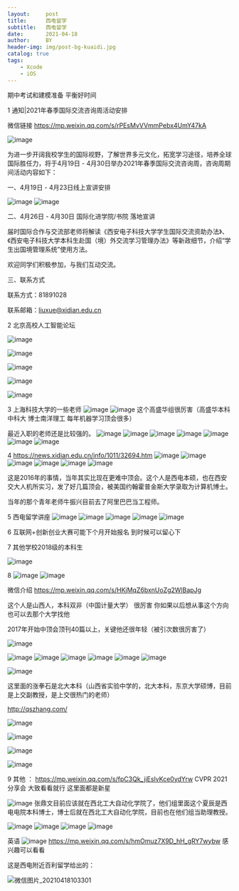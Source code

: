 ```yaml
---
layout:     post
title:      西电留学
subtitle:   西电留学
date:       2021-04-18
author:     BY
header-img: img/post-bg-kuaidi.jpg
catalog: true
tags:
    - Xcode
    - iOS
---
```



期中考试和建模准备 平衡好时间 



1 通知|2021年春季国际交流咨询周活动安排

微信链接 https://mp.weixin.qq.com/s/rPEsMvVVmmPebx4UmY47kA

![image](https://user-images.githubusercontent.com/24884878/115131097-e620a580-a027-11eb-93b7-a6807145b428.png)

为进一步开阔我校学生的国际视野，了解世界多元文化，拓宽学习途径，培养全球国际胜任力，将于4月19日 - 4月30日举办2021年春季国际交流咨询周，咨询周期间活动内容如下：

一、4月19日 - 4月23日线上宣讲安排

![image](https://user-images.githubusercontent.com/24884878/115131124-241dc980-a028-11eb-8e3f-cc055a90fe1f.png)
![image](https://user-images.githubusercontent.com/24884878/115131130-2bdd6e00-a028-11eb-8cfd-e905ccb5afc3.png)

二、4月26日 - 4月30日  国际化进学院/书院 落地宣讲

届时国际合作与交流部老师将解读《西安电子科技大学学生国际交流资助办法》、《西安电子科技大学本科生赴国（境）外交流学习管理办法》等新政细节，介绍“学生出国境管理系统”使用方法。

欢迎同学们积极参加，与我们互动交流。

三、联系方式

联系方式：81891028

联系邮箱：liuxue@xidian.edu.cn

2  北京高校人工智能论坛 

![image](https://user-images.githubusercontent.com/24884878/115131149-53343b00-a028-11eb-8f12-ef896e6f6eb9.png)

![image](https://user-images.githubusercontent.com/24884878/115131152-5b8c7600-a028-11eb-8619-545cbb67ae8a.png)

![image](https://user-images.githubusercontent.com/24884878/115132127-e755d080-a02f-11eb-8094-c59b069785f2.png)

![image](https://user-images.githubusercontent.com/24884878/115132131-ef157500-a02f-11eb-9a35-8cec5399ba8c.png)

![image](https://user-images.githubusercontent.com/24884878/115132845-65b57100-a036-11eb-81bb-20ed559999c5.png)



3 上海科技大学的一些老师
![image](https://user-images.githubusercontent.com/24884878/115131660-647f4680-a02c-11eb-89a8-9e818a8d3a30.png)
![image](https://user-images.githubusercontent.com/24884878/115131776-39492700-a02d-11eb-8023-a25592878202.png)
这个高盛华组很厉害（高盛华本科中科大 博士南洋理工 每年机器学习顶会很多）


最近入职的老师还是比较强的。
![image](https://user-images.githubusercontent.com/24884878/115131700-b58f3a80-a02c-11eb-9994-b0e7d06e73cd.png)
![image](https://user-images.githubusercontent.com/24884878/115131704-c17afc80-a02c-11eb-921d-5dcdca562389.png)
![image](https://user-images.githubusercontent.com/24884878/115131713-cb9cfb00-a02c-11eb-9d2b-bac947b3918e.png)
![image](https://user-images.githubusercontent.com/24884878/115131756-09018880-a02d-11eb-9517-9abe78d1ee5b.png)
![image](https://user-images.githubusercontent.com/24884878/115131764-128af080-a02d-11eb-9a99-1d0cf74b1e93.png)
![image](https://user-images.githubusercontent.com/24884878/115131767-19196800-a02d-11eb-95fa-d3dfbe4d8b1c.png)
![image](https://user-images.githubusercontent.com/24884878/115131769-220a3980-a02d-11eb-96c1-8c1fd6acbd86.png)



4 https://news.xidian.edu.cn/info/1011/32694.htm
![image](https://user-images.githubusercontent.com/24884878/115131508-3baa8180-a02b-11eb-94cf-2cee6c8ddfd6.png)
![image](https://user-images.githubusercontent.com/24884878/115131513-4402bc80-a02b-11eb-82f8-140d174be47b.png)
![image](https://user-images.githubusercontent.com/24884878/115131517-4cf38e00-a02b-11eb-9e5e-5ea86e2b2f54.png)
![image](https://user-images.githubusercontent.com/24884878/115131527-5d0b6d80-a02b-11eb-949d-e8b417b14580.png)
![image](https://user-images.githubusercontent.com/24884878/115131529-6694d580-a02b-11eb-9f56-7e8864c00c19.png)
![image](https://user-images.githubusercontent.com/24884878/115131533-6c8ab680-a02b-11eb-93c9-bd6eed70b86e.png)

这是2016年的事情，当年其实比现在更难中顶会。这个人是西电本硕，也在西安交大人机所实习，发了好几篇顶会，被美国约翰霍普金斯大学录取为计算机博士。

当年的那个青年老师牛振兴目前去了阿里巴巴当工程师。

5 西电留学讲座 
![image](https://user-images.githubusercontent.com/24884878/115131596-cd19f380-a02b-11eb-8f42-fe1e329776dc.png)
![image](https://user-images.githubusercontent.com/24884878/115131602-da36e280-a02b-11eb-8ba1-73a03d55a1d9.png)
![image](https://user-images.githubusercontent.com/24884878/115131606-e4f17780-a02b-11eb-910b-21b5ea6b6cf7.png)
![image](https://user-images.githubusercontent.com/24884878/115131612-ef137600-a02b-11eb-8194-cd8084f8acd2.png)
![image](https://user-images.githubusercontent.com/24884878/115131614-f6d31a80-a02b-11eb-8290-2f469ead14fa.png)

6 互联网+创新创业大赛可能下个月开始报名 到时候可以留心下

7 其他学校2018级的本科生

![image](https://user-images.githubusercontent.com/24884878/115131667-7a8d0700-a02c-11eb-87ac-8f01c36074a9.png)

8 
![image](https://user-images.githubusercontent.com/24884878/115131799-6c8bb600-a02d-11eb-86eb-b9c434e3280e.png)
![image](https://user-images.githubusercontent.com/24884878/115131810-7e6d5900-a02d-11eb-844c-73f57ac7bc87.png)

微信介绍 https://mp.weixin.qq.com/s/HKjMqZ6bxnUoZg2WlBapJg

这个人是山西人，本科双非（中国计量大学） 很厉害 你如果以后想从事这个方向也可以去那个大学找他

2017年开始中顶会顶刊40篇以上，关键他还很年轻（被引次数很厉害了）

![image](https://user-images.githubusercontent.com/24884878/115131970-e1132480-a02e-11eb-8682-2aab65cb21d5.png)




![image](https://user-images.githubusercontent.com/24884878/115131841-ad83ca80-a02d-11eb-8fd2-31efc862bb7f.png)
![image](https://user-images.githubusercontent.com/24884878/115131850-baa0b980-a02d-11eb-95f7-58e1ea203f8d.png)
![image](https://user-images.githubusercontent.com/24884878/115131860-d2783d80-a02d-11eb-92e7-1e7627f6f258.png)
![image](https://user-images.githubusercontent.com/24884878/115131872-eae85800-a02d-11eb-8455-557e560f2d5c.png)
![image](https://user-images.githubusercontent.com/24884878/115131880-ffc4eb80-a02d-11eb-8e98-0690ac802e58.png)
![image](https://user-images.githubusercontent.com/24884878/115131885-0eab9e00-a02e-11eb-8c31-efe4237d689e.png)


![image](https://user-images.githubusercontent.com/24884878/115131890-1ec37d80-a02e-11eb-9206-3adb41689dd7.png)

这里面的涨拳石是北大本科（山西省实验中学的，北大本科，东京大学硕博，目前是上交副教授，是上交很热门的老师）

http://qszhang.com/

![image](https://user-images.githubusercontent.com/24884878/115131997-0c960f00-a02f-11eb-9666-8bdc79ef594b.png)

![image](https://user-images.githubusercontent.com/24884878/115131904-4286c380-a02e-11eb-8e68-5973969b1821.png)

![image](https://user-images.githubusercontent.com/24884878/115131931-782bac80-a02e-11eb-8218-2939d1e2a78b.png)

![image](https://user-images.githubusercontent.com/24884878/115131937-87aaf580-a02e-11eb-8938-7a4fb922b0ff.png)




9 
其他 ：
https://mp.weixin.qq.com/s/fpC3Qk_jiEslvKce0ydYrw
CVPR 2021 分享会 大致看看就行 这里面都是新星


![image](https://user-images.githubusercontent.com/24884878/115132135-02284500-a030-11eb-8603-69f147e8cfb4.png)
张鼎文目前应该就在西北工大自动化学院了，他们组里面这个夏辰是西电电院本科博士，博士后就在西北工大自动化学院，目前也在他们组当助理教授。


![image](https://user-images.githubusercontent.com/24884878/115132146-36036a80-a030-11eb-907c-8dd53ee02f8f.png)
![image](https://user-images.githubusercontent.com/24884878/115132151-3dc30f00-a030-11eb-8c01-555a5b4f0072.png)
![image](https://user-images.githubusercontent.com/24884878/115132152-44ea1d00-a030-11eb-86d3-b8bba4cd6801.png)
![image](https://user-images.githubusercontent.com/24884878/115132163-58958380-a030-11eb-9a32-4491ab29d482.png)


英语 
![image](https://user-images.githubusercontent.com/24884878/115132212-972b3e00-a030-11eb-99b9-0a36f7c84cd3.png)
https://mp.weixin.qq.com/s/hmOmuz7X9D_hH_gRY7wybw 
感兴趣可以看看 


这是西电附近百利留学给出的：

![微信图片_20210418103301](https://user-images.githubusercontent.com/24884878/115132304-a19a0780-a031-11eb-9d8c-8a2dc61e3996.jpg)




